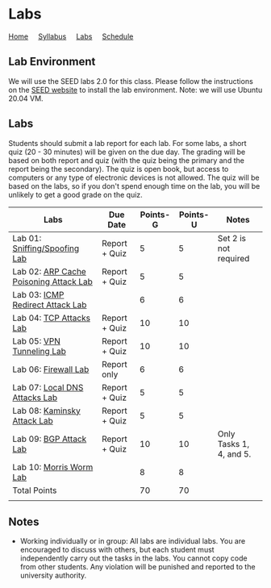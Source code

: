 # Labs

[Home](./index.md) &nbsp;&nbsp;&nbsp; [Syllabus](./syllabus.md)  &nbsp;&nbsp;&nbsp; [Labs](./labs.md) &nbsp;&nbsp;&nbsp; [Schedule](./schedule.md)

## Lab Environment

We will use the SEED labs 2.0 for this class. Please follow the instructions
on the [SEED website](https://seedsecuritylabs.org/labsetup.html) to install
the lab environment. Note: we will use Ubuntu 20.04 VM.

## Labs

Students should submit a lab report for each lab. 
For some labs, a short quiz (20 - 30 minutes) will be given on the due day. 
The grading will be based on both report and quiz (with
the quiz being the primary and the report being the secondary). 
The quiz is open book, but access to computers or any type of 
electronic devices is not allowed. The quiz will be based on the labs, 
so if you don't spend enough time on the lab, you will be unlikely 
to get a good grade on the quiz.


| Labs   | Due Date | Points-G | Points-U | Notes |
| ---    | ---      | ---      | ---      | ---   |
| Lab 01: [Sniffing/Spoofing Lab](https://seedsecuritylabs.org/Labs_20.04/Networking/Sniffing_Spoofing/) | Report + Quiz | 5 | 5 | Set 2 is not required
| Lab 02: [ARP Cache Poisoning Attack Lab](https://seedsecuritylabs.org/Labs_20.04/Networking/ARP_Attack) | Report + Quiz  | 5 | 5 |
| Lab 03: [ICMP Redirect Attack Lab](https://seedsecuritylabs.org/Labs_20.04/Networking/ICMP_Redirect/) |  | 6 | 6 |
| Lab 04: [TCP Attacks Lab](https://seedsecuritylabs.org/Labs_20.04/Networking/TCP_Attacks/) | Report + Quiz | 10 | 10 |
| Lab 05: [VPN Tunneling Lab](https://seedsecuritylabs.org/Labs_20.04/Networking/VPN_Tunnel/) | Report + Quiz | 10 | 10 | 
| Lab 06: [Firewall Lab](https://seedsecuritylabs.org/Labs_20.04/Networking/Firewall/) | Report only | 6 | 6 |
| Lab 07: [Local DNS Attacks Lab](https://seedsecuritylabs.org/Labs_20.04/Networking/DNS/DNS_Local/)  | Report + Quiz | 5 | 5 | 
| Lab 08: [Kaminsky Attack Lab](https://seedsecuritylabs.org/Labs_20.04/Networking/DNS/DNS_Remote/) | Report + Quiz | 5 | 5 | 
| Lab 09: [BGP Attack Lab](https://seedsecuritylabs.org/Labs_20.04/Networking/BGP/BGP_Exploration_Attack/) | Report + Quiz | 10 | 10  | Only Tasks 1, 4, and 5.
| Lab 10: [Morris Worm Lab](https://seedsecuritylabs.org/Labs_20.04/Networking/Morris_Worm/) | | 8 | 8 |
| Total Points |   | 70 | 70  | 
|  |   |||

## Notes

 - Working individually or in group: All labs are individual labs. You are 
   encouraged to discuss with others, but each student must independently
   carry out the tasks in the labs. You cannot copy code from other students.
   Any violation will be punished and reported to the university authority.

